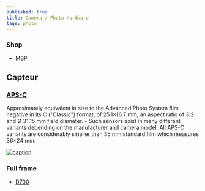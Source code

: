 ```yaml
---
published: true
title: Camera / Photo Hardware
tags: photo
---
```

### Shop

- [MBP](https://www.mpb.com/fr-fr)

## Capteur
### [APS-C](https://en.wikipedia.org/wiki/APS-C) 

Approximately equivalent in size to the Advanced Photo System film negative in its C ("Classic") format, of 25.1×16.7 mm, an aspect ratio of 3:2 and Ø 31.15 mm field diameter. - Such sensors exist in many different variants depending on the manufacturer and camera model. All APS-C variants are considerably smaller than 35 mm standard film which measures 36×24 mm.

[![caption](https://upload.wikimedia.org/wikipedia/commons/thumb/f/f0/Sensor_sizes_overlaid_inside.svg/600px-Sensor_sizes_overlaid_inside.svg.png)](https://en.wikipedia.org/wiki/APS-C)

### Full frame

- [D700](https://photographylife.com/used-full-frame-dslr-guide)